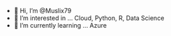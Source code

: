 - 👋 Hi, I’m @Muslix79
- 👀 I’m interested in ... Cloud, Python, R, Data Science
- 🌱 I’m currently learning ... Azure


<!---
Muslix79/Muslix79 is a ✨ special ✨ repository because its `README.md` (this file) appears on your GitHub profile.
You can click the Preview link to take a look at your changes.
--->
